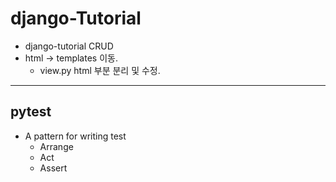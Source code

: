 # django-Tutorial
- django-tutorial CRUD
- html -> templates 이동.
  - view.py html 부분 분리 및 수정.
*** 
## pytest
- A pattern for writing test
  - Arrange
  - Act
  - Assert

